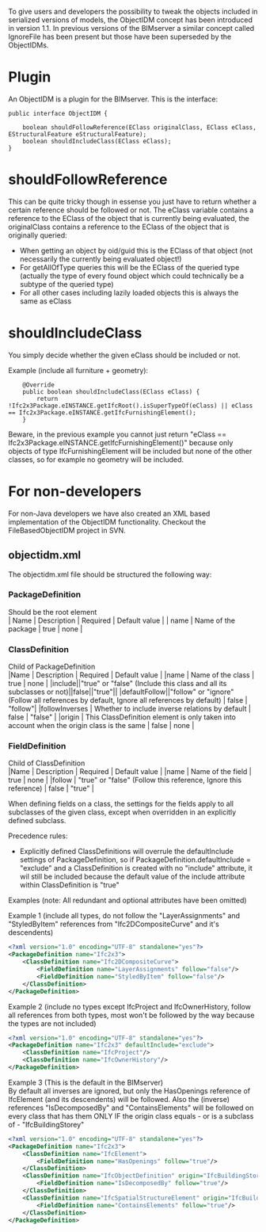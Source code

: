 To give users and developers the possibility to tweak the objects included in serialized versions of models, the ObjectIDM concept has been introduced in version 1.1. In previous versions of the BIMserver a similar concept called IgnoreFile has been present but those have been superseded by the ObjectIDMs.

# Plugin

An ObjectIDM is a plugin for the BIMserver. This is the interface:

```
public interface ObjectIDM {

	boolean shouldFollowReference(EClass originalClass, EClass eClass, EStructuralFeature eStructuralFeature);
	boolean shouldIncludeClass(EClass eClass);
}
```

# shouldFollowReference

This can be quite tricky though in essense you just have to return whether a certain reference should be followed or not. The eClass variable contains a reference to the EClass of the object that is currently being evaluated, the originalClass contains a reference to the EClass of the object that is originally queried:
  * When getting an object by oid/guid this is the EClass of that object (not necessarily the currently being evaluated object!)
  * For getAllOfType queries this will be the EClass of the queried type (actually the type of every found object which could technically be a subtype of the queried type)
  * For all other cases including lazily loaded objects this is always the same as eClass

# shouldIncludeClass

You simply decide whether the given eClass should be included or not.

Example (include all furniture + geometry):
```
	@Override
	public boolean shouldIncludeClass(EClass eClass) {
		return !Ifc2x3Package.eINSTANCE.getIfcRoot().isSuperTypeOf(eClass) || eClass == Ifc2x3Package.eINSTANCE.getIfcFurnishingElement(); 
	}
```

Beware, in the previous example you cannot just return "eClass == Ifc2x3Package.eINSTANCE.getIfcFurnishingElement()" because only objects of type IfcFurnishingElement will be included but none of the other classes, so for example no geometry will be included.

# For non-developers

For non-Java developers we have also created an XML based implementation of the ObjectIDM functionality. Checkout the FileBasedObjectIDM project in SVN.

## objectidm.xml
The objectidm.xml file should be structured the following way:

### PackageDefinition
Should be the root element<br/>
| Name | Description | Required | Default value |
| name | Name of the package | true | none |

### ClassDefinition
Child of PackageDefinition<br/>
|Name | Description | Required | Default value |
|name | Name of the class | true | none |
|include||"true" or "false" (Include this class and all its subclasses or not)||false||"true"||
|defaultFollow||"follow" or "ignore" (Follow all references by default, Ignore all references by default) | false | "follow"|
|followInverses | Whether to include inverse relations by default | false | "false" |
|origin | This ClassDefinition element is only taken into account when the origin class is the same | false | none |

### FieldDefinition
Child of ClassDefinition<br/>
|Name | Description | Required | Default value |
|name | Name of the field | true | none |
|follow | "true" or "false" (Follow this reference, Ignore this reference) | false | "true" |

When defining fields on a class, the settings for the fields apply to all subclasses of the given class, except when overridden in an explicitly defined subclass.

Precedence rules:
  * Explicitly defined ClassDefinitions will overrule the defaultInclude settings of PackageDefinition, so if PackageDefinition.defaultInclude = "exclude" and a ClassDefinition is created with no "include" attribute, it wil still be included because the default value of the include attribute within ClassDefinition is "true"

Examples (note: All redundant and optional attributes have been omitted)

Example 1 (include all types, do not follow the "LayerAssignments" and "StyledByItem" references from "Ifc2DCompositeCurve" and it's descendents)
```xml
<?xml version="1.0" encoding="UTF-8" standalone="yes"?> 
<PackageDefinition name="Ifc2x3">
    <ClassDefinition name="Ifc2DCompositeCurve">
        <FieldDefinition name="LayerAssignments" follow="false"/>
        <FieldDefinition name="StyledByItem" follow="false"/>
    </ClassDefinition>
</PackageDefinition>
```

Example 2 (include no types except IfcProject and IfcOwnerHistory, follow all references from both types, most won't be followed by the way because the types are not included)
```xml
<?xml version="1.0" encoding="UTF-8" standalone="yes"?> 
<PackageDefinition name="Ifc2x3" defaultInclude="exclude">
    <ClassDefinition name="IfcProject"/>
    <ClassDefinition name="IfcOwnerHistory"/>
</PackageDefinition>
```

Example 3 (This is the default in the BIMserver)<br/>
By default all inverses are ignored, but only the HasOpenings reference of IfcElement (and its descendents) will be followed.
Also the (inverse) references "IsDecomposedBy" and "ContainsElements" will be followed on every class that has them ONLY IF the origin class equals - or is a subclass of - "IfcBuildingStorey"
```xml
<?xml version="1.0" encoding="UTF-8" standalone="yes"?> 
<PackageDefinition name="Ifc2x3">
    <ClassDefinition name="IfcElement">
        <FieldDefinition name="HasOpenings" follow="true"/>
    </ClassDefinition>
    <ClassDefinition name="IfcObjectDefinition" origin="IfcBuildingStorey">
        <FieldDefinition name="IsDecomposedBy" follow="true"/>
    </ClassDefinition>
    <ClassDefinition name="IfcSpatialStructureElement" origin="IfcBuildingStorey">
        <FieldDefinition name="ContainsElements" follow="true"/>
    </ClassDefinition>
</PackageDefinition>
```